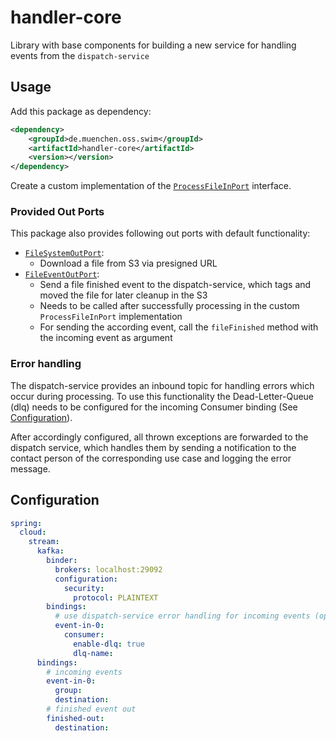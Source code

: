 # handler-core

Library with base components for building a new service for handling events from the `dispatch-service`

## Usage

Add this package as dependency:

```xml
<dependency>
    <groupId>de.muenchen.oss.swim</groupId>
    <artifactId>handler-core</artifactId>
    <version></version>
</dependency>
```

Create a custom implementation of the [`ProcessFileInPort`](./src/main/java/de/muenchen/oss/swim/libs/handlercore/application/port/in/ProcessFileInPort.java) interface. 

### Provided Out Ports

This package also provides following out ports with default functionality:
- [`FileSystemOutPort`](./src/main/java/de/muenchen/oss/swim/libs/handlercore/application/port/out/FileSystemOutPort.java):
  - Download a file from S3 via presigned URL
- [`FileEventOutPort`](./src/main/java/de/muenchen/oss/swim/libs/handlercore/application/port/out/FileEventOutPort.java):
  - Send a file finished event to the dispatch-service, which tags and moved the file for later cleanup in the S3
  - Needs to be called after successfully processing in the custom `ProcessFileInPort` implementation
  - For sending the according event, call the `fileFinished` method with the incoming event as argument

### Error handling

The dispatch-service provides an inbound topic for handling errors which occur during processing.
To use this functionality the Dead-Letter-Queue (dlq) needs to be configured for the incoming Consumer binding (See [Configuration](#configuration)).

After accordingly configured, all thrown exceptions are forwarded to the dispatch service, which handles them by sending a notification to the contact person of the corresponding use case and logging the error message.

## Configuration

```yaml
spring:
  cloud:
    stream:
      kafka:
        binder:
          brokers: localhost:29092
          configuration:
            security:
              protocol: PLAINTEXT
        bindings:
          # use dispatch-service error handling for incoming events (optional)
          event-in-0:
            consumer:
              enable-dlq: true
              dlq-name:
      bindings:
        # incoming events
        event-in-0:
          group:
          destination:
        # finished event out
        finished-out:
          destination:
```
